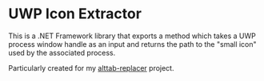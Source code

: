 # UWP Icon Extractor

This is a .NET Framework library that exports a method which takes a UWP process window handle as an input and returns the path to the "small icon" used by the associated process.

Particularly created for my [alttab-replacer](https://github.com/monoblaine/alttab-replacer) project.
